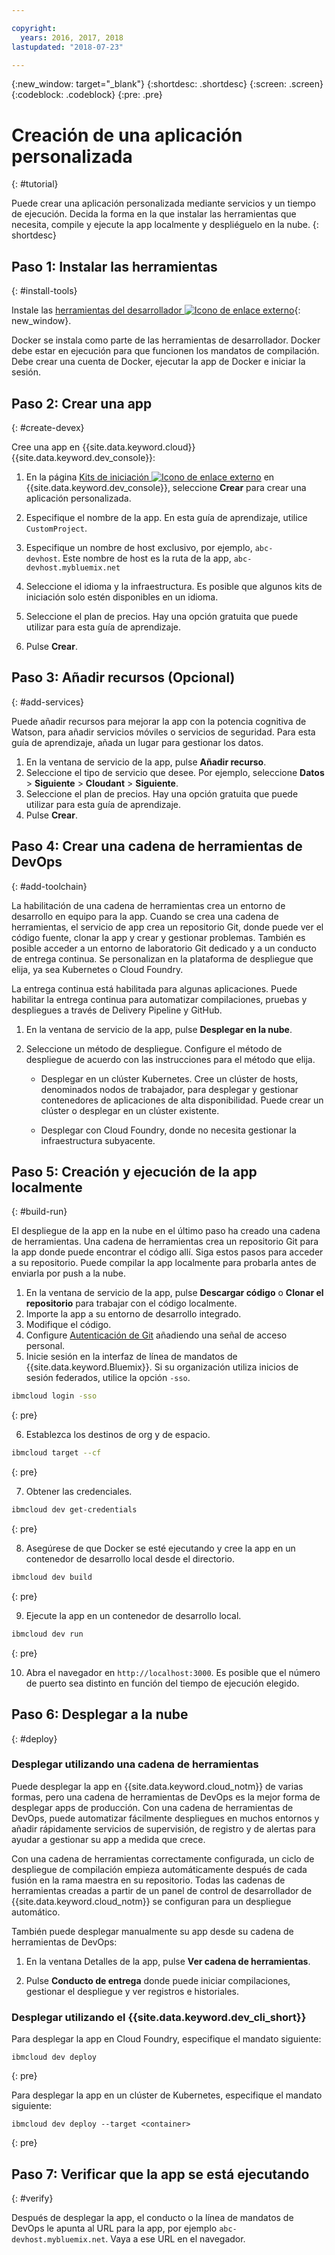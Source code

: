 ```yaml
---

copyright:
  years: 2016, 2017, 2018
lastupdated: "2018-07-23"

---
```


{:new_window: target="_blank"}
{:shortdesc: .shortdesc}
{:screen: .screen}
{:codeblock: .codeblock}
{:pre: .pre}

# Creación de una aplicación personalizada
{: #tutorial}

Puede crear una aplicación personalizada mediante servicios y un tiempo de ejecución. Decida la forma en la que instalar las herramientas que necesita, compile y ejecute la app localmente y despliéguelo en la nube.
{: shortdesc}

## Paso 1: Instalar las herramientas
{: #install-tools}

Instale las [herramientas del desarrollador ![Icono de enlace externo](../../icons/launch-glyph.svg "Icono de enlace externo")](https://github.com/IBM-Bluemix/ibm-cloud-developer-tools){: new_window}.

Docker se instala como parte de las herramientas de desarrollador. Docker debe estar en ejecución para que funcionen los mandatos de compilación. Debe crear una cuenta de Docker, ejecutar la app de Docker e iniciar la sesión.

## Paso 2: Crear una app
{: #create-devex}

Cree una app en {{site.data.keyword.cloud}} {{site.data.keyword.dev_console}}:

1. En la página [Kits de iniciación ![Icono de enlace externo](../../icons/launch-glyph.svg "Icono de enlace externo")](https://console.ng.bluemix.net/developer/appservice/starter-kits/) en {{site.data.keyword.dev_console}}, seleccione **Crear** para crear una aplicación personalizada.

2. Especifique el nombre de la app. En esta guía de aprendizaje, utilice `CustomProject`.
3. Especifique un nombre de host exclusivo, por ejemplo, `abc-devhost`. Este nombre de host es la ruta de la app, `abc-devhost.mybluemix.net`
4. Seleccione el idioma y la infraestructura. Es posible que algunos kits de iniciación solo estén disponibles en un idioma.
5. Seleccione el plan de precios. Hay una opción gratuita que puede utilizar para esta guía de aprendizaje.
6. Pulse **Crear**.

## Paso 3: Añadir recursos (Opcional)
{: #add-services}

Puede añadir recursos para mejorar la app con la potencia cognitiva de Watson, para añadir servicios móviles o servicios de seguridad. Para esta guía de aprendizaje, añada un lugar para gestionar los datos.

1. En la ventana de servicio de la app, pulse **Añadir recurso**.
2. Seleccione el tipo de servicio que desee. Por ejemplo, seleccione **Datos** > **Siguiente** > **Cloudant** > **Siguiente**.
3. Seleccione el plan de precios. Hay una opción gratuita que puede utilizar para esta guía de aprendizaje.
4. Pulse **Crear**.

## Paso 4: Crear una cadena de herramientas de DevOps
{: #add-toolchain}

La habilitación de una cadena de herramientas crea un entorno de desarrollo en equipo para la app. Cuando se crea una cadena de herramientas, el servicio de app crea un repositorio Git, donde puede ver el código fuente, clonar la app y crear y gestionar problemas. También es posible acceder a un entorno de laboratorio Git dedicado y a un conducto de entrega continua. Se personalizan en la plataforma de despliegue que elija, ya sea Kubernetes o Cloud Foundry.

La entrega continua está habilitada para algunas aplicaciones. Puede habilitar la entrega continua para automatizar compilaciones, pruebas y despliegues a través de Delivery Pipeline y GitHub.

1. En la ventana de servicio de la app, pulse **Desplegar en la nube**.
2. Seleccione un método de despliegue. Configure el método de despliegue de acuerdo con las instrucciones para el método que elija.

    * Desplegar en un clúster Kubernetes. Cree un clúster de hosts, denominados nodos de trabajador, para desplegar y gestionar contenedores de aplicaciones de alta disponibilidad. Puede crear un clúster o desplegar en un clúster existente.

    * Desplegar con Cloud Foundry, donde no necesita gestionar la infraestructura subyacente.

## Paso 5: Creación y ejecución de la app localmente
{: #build-run}

El despliegue de la app en la nube en el último paso ha creado una cadena de herramientas. Una cadena de herramientas crea un repositorio Git para la app donde puede encontrar el código allí. Siga estos pasos para acceder a su repositorio. Puede compilar la app localmente para probarla antes de enviarla por push a la nube.

1. En la ventana de servicio de la app, pulse **Descargar código** o **Clonar el repositorio** para trabajar con el código localmente.
2. Importe la app a su entorno de desarrollo integrado.
3. Modifique el código.
4. Configure [Autenticación de Git](/docs/services/ContinuousDelivery/git_working.html#git_authentication) añadiendo una señal de acceso personal.
5. Inicie sesión en la interfaz de línea de mandatos de {{site.data.keyword.Bluemix}}. Si su organización utiliza inicios de sesión federados, utilice la opción `-sso`.

  ```bash
  ibmcloud login -sso
  ```
  {: pre}

6. Establezca los destinos de org y de espacio.

  ```bash
  ibmcloud target --cf
  ```
  {: pre}

7.  Obtener las credenciales.

  ```bash
  ibmcloud dev get-credentials
  ```
  {: pre}

8. Asegúrese de que Docker se esté ejecutando y cree la app en un contenedor de desarrollo local desde el directorio.

  ```bash
  ibmcloud dev build
  ```
  {: pre}

9. Ejecute la app en un contenedor de desarrollo local.

  ```bash
  ibmcloud dev run
  ```
  {: pre}

10.  Abra el navegador en `http://localhost:3000`. Es posible que el número de puerto sea distinto en función del tiempo de ejecución elegido.

## Paso 6: Desplegar a la nube
{: #deploy}

### Desplegar utilizando una cadena de herramientas

Puede desplegar la app en {{site.data.keyword.cloud_notm}} de varias formas, pero una cadena de herramientas de DevOps es la mejor forma de desplegar apps de producción. Con una cadena de herramientas de DevOps, puede automatizar fácilmente despliegues en muchos entornos y añadir rápidamente servicios de supervisión, de registro y de alertas para ayudar a gestionar su app a medida que crece.

Con una cadena de herramientas correctamente configurada, un ciclo de despliegue de compilación empieza automáticamente después de cada fusión en la rama maestra en su repositorio. Todas las cadenas de herramientas creadas a partir de un panel de control de desarrollador de {{site.data.keyword.cloud_notm}} se configuran para un despliegue automático.

También puede desplegar manualmente su app desde su cadena de herramientas de DevOps:

1. En la ventana Detalles de la app, pulse **Ver cadena de herramientas**.

2. Pulse **Conducto de entrega** donde puede iniciar compilaciones, gestionar el despliegue y ver registros e historiales.

### Desplegar utilizando el {{site.data.keyword.dev_cli_short}}

Para desplegar la app en Cloud Foundry, especifique el mandato siguiente:

```
ibmcloud dev deploy
```
{: pre}

Para desplegar la app en un clúster de Kubernetes, especifique el mandato siguiente:

```
ibmcloud dev deploy --target <container>
```
{: pre}

## Paso 7: Verificar que la app se está ejecutando
{: #verify}

Después de desplegar la app, el conducto o la línea de mandatos de DevOps le apunta al URL para la app, por ejemplo `abc-devhost.mybluemix.net`. Vaya a ese URL en el navegador.
